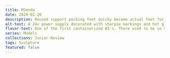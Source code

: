```yaml
---
title: RSenda
date: 2020-02-20
description: Reused support packing feet quicky became actual feet for a form that came to mind. This little guy is (mainly) used for games.
alt-text: A 24v power supply decorated with sharpie markings and hot glued attachments, placed on a hex title.
flavor-text: One of the first containerized AI's. There used to be so much informational overflow you couldn't contain it within a single cord..
series: Models
collections: Junior-Review
tags: Sculpture
featured: false
---
```

